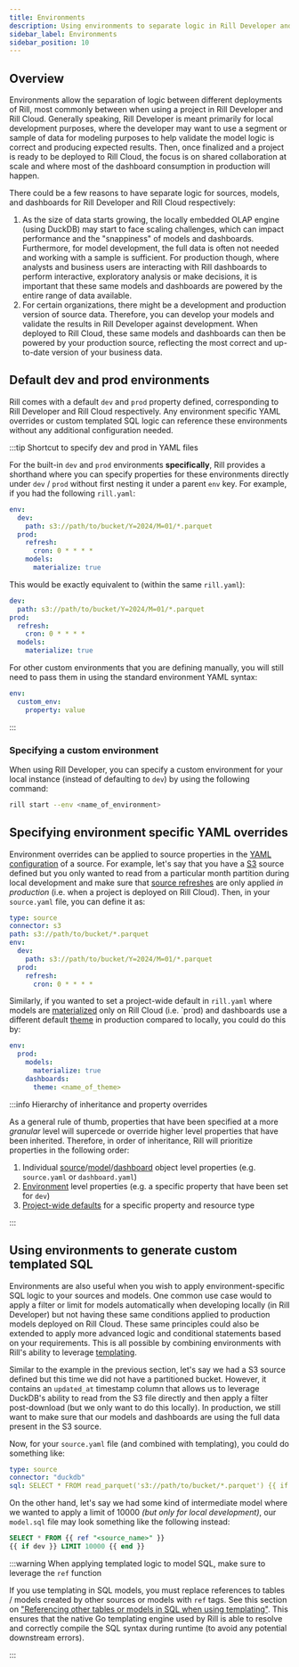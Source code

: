 ```yaml
---
title: Environments
description: Using environments to separate logic in Rill Developer and Cloud
sidebar_label: Environments
sidebar_position: 10
---
```


## Overview

Environments allow the separation of logic between different deployments of Rill, most commonly between when using a project in Rill Developer and Rill Cloud. Generally speaking, Rill Developer is meant primarily for local development purposes, where the developer may want to use a segment or sample of data for modeling purposes to help validate the model logic is correct and producing expected results. Then, once finalized and a project is ready to be deployed to Rill Cloud, the focus is on shared collaboration at scale and where most of the dashboard consumption in production will happen.

There could be a few reasons to have separate logic for sources, models, and dashboards for Rill Developer and Rill Cloud respectively:
1. As the size of data starts growing, the locally embedded OLAP engine (using DuckDB) may start to face scaling challenges, which can impact performance and the "snappiness" of models and dashboards. Furthermore, for model development, the full data is often not needed and working with a sample is sufficient. For production though, where analysts and business users are interacting with Rill dashboards to perform interactive, exploratory analysis or make decisions, it is important that these same models and dashboards are powered by the entire range of data available.
2. For certain organizations, there might be a development and production version of source data. Therefore, you can develop your models and validate the results in Rill Developer against development. When deployed to Rill Cloud, these same models and dashboards can then be powered by your production source, reflecting the most correct and up-to-date version of your business data.

## Default dev and prod environments

Rill comes with a default `dev` and `prod` property defined, corresponding to Rill Developer and Rill Cloud respectively. Any environment specific YAML overrides or custom templated SQL logic can reference these environments without any additional configuration needed.

:::tip Shortcut to specify dev and prod in YAML files

For the built-in `dev` and `prod` environments **specifically**, Rill provides a shorthand where you can specify properties for these environments directly under `dev` / `prod` without first nesting it under a parent `env` key. For example, if you had the following `rill.yaml`:
```yaml
env:
  dev:
    path: s3://path/to/bucket/Y=2024/M=01/*.parquet
  prod:
    refresh:
      cron: 0 * * * *
    models:
      materialize: true
```

This would be exactly equivalent to (within the same `rill.yaml`):
```yaml
dev:
  path: s3://path/to/bucket/Y=2024/M=01/*.parquet
prod:
  refresh:
    cron: 0 * * * *
  models:
    materialize: true
```

For other custom environments that you are defining manually, you will still need to pass them in using the standard environment YAML syntax:
```yaml
env:
  custom_env:
    property: value
```
:::

### Specifying a custom environment

When using Rill Developer, you can specify a custom environment for your local instance (instead of defaulting to `dev`) by using the following command:

```bash
rill start --env <name_of_environment>
```

## Specifying environment specific YAML overrides

Environment overrides can be applied to source properties in the [YAML configuration](/reference/project-files/sources.md) of a source. For example, let's say that you have a [S3](/reference/connectors/s3.md) source defined but you only wanted to read from a particular month partition during local development and make sure that [source refreshes](/build/connect/source-refresh.md) are only applied _in production_ (i.e. when a project is deployed on Rill Cloud). Then, in your `source.yaml` file, you can define it as:

```yaml
type: source
connector: s3
path: s3://path/to/bucket/*.parquet
env:
  dev:
    path: s3://path/to/bucket/Y=2024/M=01/*.parquet
  prod:
    refresh:
      cron: 0 * * * *
```

Similarly, if you wanted to set a project-wide default in `rill.yaml` where models are [materialized](/reference/project-files/models.md#model-materialization) only on Rill Cloud (i.e. `prod) and dashboards use a different default [theme](../dashboards/customize.md#changing-themes--colors) in production compared to locally, you could do this by:

```yaml
env:
  prod:
    models:
      materialize: true
    dashboards:
      theme: <name_of_theme>
```

:::info Hierarchy of inheritance and property overrides

As a general rule of thumb, properties that have been specified at a more _granular_ level will supercede or override higher level properties that have been inherited. Therefore, in order of inheritance, Rill will prioritize properties in the following order:
1. Individual [source](/reference/project-files/sources.md)/[model](/reference/project-files/models.md)/[dashboard](/reference/project-files/dashboards.md) object level properties (e.g. `source.yaml` or `dashboard.yaml`)
2. [Environment](/docs/build/models/environments.md) level properties (e.g. a specific property that have been set for `dev`)
3. [Project-wide defaults](/reference/project-files/rill-yaml.md#project-wide-defaults) for a specific property and resource type

:::

## Using environments to generate custom templated SQL

Environments are also useful when you wish to apply environment-specific SQL logic to your sources and models. One common use case would to apply a filter or limit for models automatically when developing locally (in Rill Developer) but not having these same conditions applied to production models deployed on Rill Cloud. These same principles could also be extended to apply more advanced logic and conditional statements based on your requirements. This is all possible by combining environments with Rill's ability to leverage [templating](/deploy/templating.md).

Similar to the example in the previous section, let's say we had a S3 source defined but this time we did not have a partitioned bucket. However, it contains an `updated_at` timestamp column that allows us to leverage DuckDB's ability to read from the S3 file directly and then apply a filter post-download (but we only want to do this locally). In production, we still want to make sure that our models and dashboards are using the full data present in the S3 source.

Now, for your `source.yaml` file (and combined with templating), you could do something like:

```yaml
type: source
connector: "duckdb"
sql: SELECT * FROM read_parquet('s3://path/to/bucket/*.parquet') {{ if dev }} where updated_at >= '2024-01-01' AND updated_at < '2024-02-01' {{ end }}
```

On the other hand, let's say we had some kind of intermediate model where we wanted to apply a limit of 10000 _(but only for local development)_, our `model.sql` file may look something like the following instead:

```sql
SELECT * FROM {{ ref "<source_name>" }}
{{ if dev }} LIMIT 10000 {{ end }}
```

:::warning When applying templated logic to model SQL, make sure to leverage the `ref` function

If you use templating in SQL models, you must replace references to tables / models created by other sources or models with `ref` tags. See this section on ["Referencing other tables or models in SQL when using templating"](../../deploy/templating.md#referencing-other-tables-or-models-in-sql-when-using-templating). This ensures that the native Go templating engine used by Rill is able to resolve and correctly compile the SQL syntax during runtime (to avoid any potential downstream errors).

:::